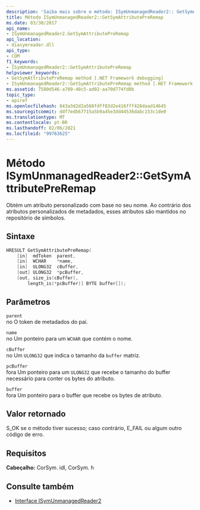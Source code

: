 ```yaml
---
description: 'Saiba mais sobre o método: ISymUnmanagedReader2:: GetSymAttributePreRemap'
title: Método ISymUnmanagedReader2::GetSymAttributePreRemap
ms.date: 03/30/2017
api_name:
- ISymUnmanagedReader2.GetSymAttributePreRemap
api_location:
- diasymreader.dll
api_type:
- COM
f1_keywords:
- ISymUnmanagedReader2::GetSymAttributePreRemap
helpviewer_keywords:
- GetSymAttributePreRemap method [.NET Framework debugging]
- ISymUnmanagedReader2::GetSymAttributePreRemap method [.NET Framework debugging]
ms.assetid: 7580d546-a709-40c5-ad02-aa70d774fd0b
topic_type:
- apiref
ms.openlocfilehash: 843a3d2d2a568fdff83d2e416fff426daad14645
ms.sourcegitcommit: ddf7edb67715a5b9a45e3dd44536dabc153c1de0
ms.translationtype: MT
ms.contentlocale: pt-BR
ms.lasthandoff: 02/06/2021
ms.locfileid: "99763625"
---
```

# <a name="isymunmanagedreader2getsymattributepreremap-method"></a>Método ISymUnmanagedReader2::GetSymAttributePreRemap

Obtém um atributo personalizado com base no seu nome. Ao contrário dos atributos personalizados de metadados, esses atributos são mantidos no repositório de símbolos.  
  
## <a name="syntax"></a>Sintaxe  
  
```cpp  
HRESULT GetSymAttributePreRemap(  
    [in]  mdToken  parent,  
    [in]  WCHAR    *name,  
    [in]  ULONG32  cBuffer,  
    [out] ULONG32  *pcBuffer,  
    [out, size_is(cBuffer),  
        length_is(*pcBuffer)] BYTE buffer[]);  
```  
  
## <a name="parameters"></a>Parâmetros  

 `parent`  
 no O token de metadados do pai.  
  
 `name`  
 no Um ponteiro para um `WCHAR` que contém o nome.  
  
 `cBuffer`  
 no Um `ULONG32` que indica o tamanho da `buffer` matriz.  
  
 `pcBuffer`  
 fora Um ponteiro para um `ULONG32` que recebe o tamanho do buffer necessário para conter os bytes do atributo.  
  
 `buffer`  
 fora Um ponteiro para o buffer que recebe os bytes de atributo.  
  
## <a name="return-value"></a>Valor retornado  

 S_OK se o método tiver sucesso; caso contrário, E_FAIL ou algum outro código de erro.  
  
## <a name="requirements"></a>Requisitos  

 **Cabeçalho:** CorSym. idl, CorSym. h  
  
## <a name="see-also"></a>Consulte também

- [Interface ISymUnmanagedReader2](isymunmanagedreader2-interface.md)
